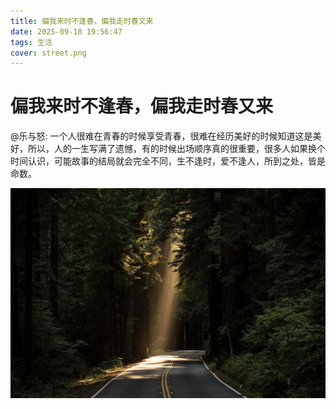 ```yaml
---
title: 偏我来时不逢春，偏我走时春又来
date: 2025-09-18 19:56:47
tags: 生活
cover: street.png
---
```

# 偏我来时不逢春，偏我走时春又来

@乐与怒: 一个人很难在青春的时候享受青春，很难在经历美好的时候知道这是美好，所以，人的一生写满了遗憾，有的时候出场顺序真的很重要，很多人如果换个时间认识，可能故事的结局就会完全不同，生不逢时，爱不逢人，所到之处，皆是命数。

![alt 没什么可遗憾的](street.png)
